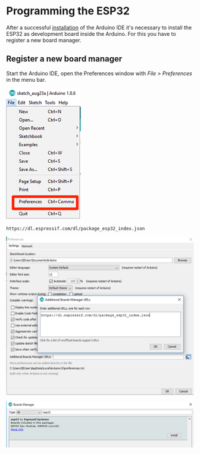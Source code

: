 # Programming the ESP32

After a successful [installation](../install) of the Arduino IDE it's necessary to install the ESP32 as development board inside the Arduino. For this you have to register a new board manager.

## Register a new board manager

Start the Arduino IDE, open the Preferences window with *File > Preferences* in the menu bar.

![](../../images/esp32/arduino_ide/open_preferences.png)

    https://dl.espressif.com/dl/package_esp32_index.json

![](../../images/esp32/arduino_ide/preferences_board_manager_url.png)

![](../../images/esp32/arduino_ide/board_manager_01.png)
